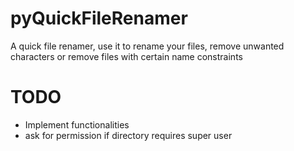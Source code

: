 pyQuickFileRenamer
==================
  A quick file renamer, use it to rename your files, remove unwanted characters or remove files with certain name constraints

# TODO #
 - Implement functionalities
 - ask for permission if directory requires super user
